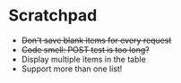 # Scratchpad

- ~~Don't save blank items for every request~~
- ~~Code smell: POST test is too long?~~
- Display multiple items in the table
- Support more than one list!
